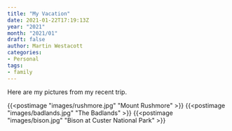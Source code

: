 ```yaml
---
title: "My Vacation"
date: 2021-01-22T17:19:13Z
year: "2021"
month: "2021/01"
draft: false
author: Martin Westacott
categories:
- Personal
tags:
- family
---
```


Here are my pictures from my recent trip.

{{<postimage "images/rushmore.jpg" "Mount Rushmore" >}}
{{<postimage "images/badlands.jpg" "The Badlands" >}}
{{<postimage "images/bison.jpg" "Bison at Custer National Park" >}}

